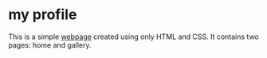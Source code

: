 # my profile

This is a simple [webpage](https://mokaymokay.github.io/my-profile/index.html)
created using only HTML and CSS. It contains two pages: home and gallery.
